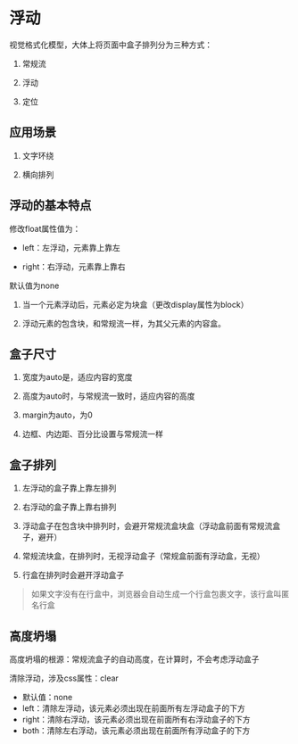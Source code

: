 # 浮动

视觉格式化模型，大体上将页面中盒子排列分为三种方式：

1. 常规流

2. 浮动

3. 定位

## 应用场景

1. 文字环绕

2. 横向排列

## 浮动的基本特点

修改float属性值为：

- left：左浮动，元素靠上靠左

- right：右浮动，元素靠上靠右

默认值为none

1. 当一个元素浮动后，元素必定为块盒（更改display属性为block）

2. 浮动元素的包含块，和常规流一样，为其父元素的内容盒。

## 盒子尺寸

1. 宽度为auto是，适应内容的宽度

2. 高度为auto时，与常规流一致时，适应内容的高度

3. margin为auto，为0

4. 边框、内边距、百分比设置与常规流一样

## 盒子排列

1. 左浮动的盒子靠上靠左排列

2. 右浮动的盒子靠上靠右排列

3. 浮动盒子在包含块中排列时，会避开常规流盒块盒（浮动盒前面有常规流盒子，避开）

4. 常规流块盒，在排列时，无视浮动盒子（常规盒前面有浮动盒，无视）

5. 行盒在排列时会避开浮动盒子

> 如果文字没有在行盒中，浏览器会自动生成一个行盒包裹文字，该行盒叫匿名行盒

## 高度坍塌

高度坍塌的根源：常规流盒子的自动高度，在计算时，不会考虑浮动盒子

清除浮动，涉及css属性：clear

- 默认值：none
- left：清除左浮动，该元素必须出现在前面所有左浮动盒子的下方
- right：清除右浮动，该元素必须出现在前面所有右浮动盒子的下方
- both：清除左右浮动，该元素必须出现在前面所有浮动盒子的下方